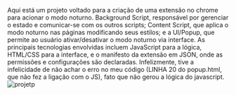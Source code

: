Aqui está um projeto voltado para a criação de uma extensão no chrome para acionar o modo noturno. 
Background Script, responsável por gerenciar o estado e comunicar-se com os outros scripts;
Content Script, que aplica o modo noturno nas páginas modificando seus estilos; 
e a UI/Popup, que permite ao usuário ativar/desativar o modo noturno via interface.
As principais tecnologias envolvidas incluem JavaScript para a lógica, HTML/CSS para a interface, e o manifesto da extensão em JSON, onde as permissões e configurações são declaradas.
Infelizmente, tive a infelicidade de não achar o erro no meu código (LINHA 20 do popup.html, que não fez a ligação com o JS), fato que não gerou a lógica do javascript.  
![projetp](https://github.com/user-attachments/assets/8945ab3a-f26a-45ef-85a7-8d2833c627a9)

